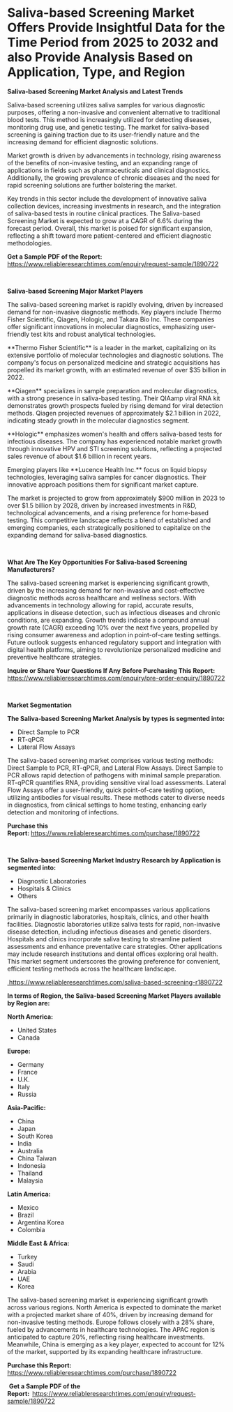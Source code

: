 <p><h1>Saliva-based Screening Market Offers Provide Insightful Data for the Time Period from 2025 to 2032 and also Provide Analysis Based on Application, Type, and Region</h1></p><p><strong>Saliva-based Screening Market Analysis and Latest Trends</strong></p>
<p><p>Saliva-based screening utilizes saliva samples for various diagnostic purposes, offering a non-invasive and convenient alternative to traditional blood tests. This method is increasingly utilized for detecting diseases, monitoring drug use, and genetic testing. The market for saliva-based screening is gaining traction due to its user-friendly nature and the increasing demand for efficient diagnostic solutions.</p><p>Market growth is driven by advancements in technology, rising awareness of the benefits of non-invasive testing, and an expanding range of applications in fields such as pharmaceuticals and clinical diagnostics. Additionally, the growing prevalence of chronic diseases and the need for rapid screening solutions are further bolstering the market.</p><p>Key trends in this sector include the development of innovative saliva collection devices, increasing investments in research, and the integration of saliva-based tests in routine clinical practices. The Saliva-based Screening Market is expected to grow at a CAGR of 6.6% during the forecast period. Overall, this market is poised for significant expansion, reflecting a shift toward more patient-centered and efficient diagnostic methodologies.</p></p>
<p><strong>Get a Sample PDF of the Report:&nbsp;</strong> <a href="https://www.reliableresearchtimes.com/enquiry/request-sample/1890722?utm_campaign=3063&utm_medium=2&utm_source=Github&utm_content=ia&utm_term=13042025&utm_id=saliva-based-screening">https://www.reliableresearchtimes.com/enquiry/request-sample/1890722</a></p>
<p>&nbsp;</p>
<p><strong>Saliva-based Screening Major Market Players</strong></p>
<p><p>The saliva-based screening market is rapidly evolving, driven by increased demand for non-invasive diagnostic methods. Key players include Thermo Fisher Scientific, Qiagen, Hologic, and Takara Bio Inc. These companies offer significant innovations in molecular diagnostics, emphasizing user-friendly test kits and robust analytical technologies.</p><p>**Thermo Fisher Scientific** is a leader in the market, capitalizing on its extensive portfolio of molecular technologies and diagnostic solutions. The company's focus on personalized medicine and strategic acquisitions has propelled its market growth, with an estimated revenue of over $35 billion in 2022.</p><p>**Qiagen** specializes in sample preparation and molecular diagnostics, with a strong presence in saliva-based testing. Their QIAamp viral RNA kit demonstrates growth prospects fueled by rising demand for viral detection methods. Qiagen projected revenues of approximately $2.1 billion in 2022, indicating steady growth in the molecular diagnostics segment.</p><p>**Hologic** emphasizes women's health and offers saliva-based tests for infectious diseases. The company has experienced notable market growth through innovative HPV and STI screening solutions, reflecting a projected sales revenue of about $1.6 billion in recent years.</p><p>Emerging players like **Lucence Health Inc.** focus on liquid biopsy technologies, leveraging saliva samples for cancer diagnostics. Their innovative approach positions them for significant market capture.</p><p>The market is projected to grow from approximately $900 million in 2023 to over $1.5 billion by 2028, driven by increased investments in R&D, technological advancements, and a rising preference for home-based testing. This competitive landscape reflects a blend of established and emerging companies, each strategically positioned to capitalize on the expanding demand for saliva-based diagnostics.</p></p>
<p>&nbsp;</p>
<p><strong>What Are The Key Opportunities For Saliva-based Screening Manufacturers?</strong></p>
<p><p>The saliva-based screening market is experiencing significant growth, driven by the increasing demand for non-invasive and cost-effective diagnostic methods across healthcare and wellness sectors. With advancements in technology allowing for rapid, accurate results, applications in disease detection, such as infectious diseases and chronic conditions, are expanding. Growth trends indicate a compound annual growth rate (CAGR) exceeding 10% over the next five years, propelled by rising consumer awareness and adoption in point-of-care testing settings. Future outlook suggests enhanced regulatory support and integration with digital health platforms, aiming to revolutionize personalized medicine and preventive healthcare strategies.</p></p>
<p><strong>Inquire or Share Your Questions If Any Before Purchasing This Report:</strong> <a href="https://www.reliableresearchtimes.com/enquiry/pre-order-enquiry/1890722?utm_campaign=3063&utm_medium=2&utm_source=Github&utm_content=ia&utm_term=13042025&utm_id=saliva-based-screening">https://www.reliableresearchtimes.com/enquiry/pre-order-enquiry/1890722</a></p>
<p>&nbsp;</p>
<p><strong>Market Segmentation</strong></p>
<p><strong>The Saliva-based Screening Market Analysis by types is segmented into:</strong></p>
<p><ul><li>Direct Sample to PCR</li><li>RT-qPCR</li><li>Lateral Flow Assays</li></ul></p>
<p><p>The saliva-based screening market comprises various testing methods: Direct Sample to PCR, RT-qPCR, and Lateral Flow Assays. Direct Sample to PCR allows rapid detection of pathogens with minimal sample preparation. RT-qPCR quantifies RNA, providing sensitive viral load assessments. Lateral Flow Assays offer a user-friendly, quick point-of-care testing option, utilizing antibodies for visual results. These methods cater to diverse needs in diagnostics, from clinical settings to home testing, enhancing early detection and monitoring of infections.</p></p>
<p><strong>Purchase this Report:&nbsp;</strong><a href="https://www.reliableresearchtimes.com/purchase/1890722?utm_campaign=3063&utm_medium=2&utm_source=Github&utm_content=ia&utm_term=13042025&utm_id=saliva-based-screening">https://www.reliableresearchtimes.com/purchase/1890722</a></p>
<p>&nbsp;</p>
<p><strong>The Saliva-based Screening Market Industry Research by Application is segmented into:</strong></p>
<p><ul><li>Diagnostic Laboratories</li><li>Hospitals & Clinics</li><li>Others</li></ul></p>
<p><p>The saliva-based screening market encompasses various applications primarily in diagnostic laboratories, hospitals, clinics, and other health facilities. Diagnostic laboratories utilize saliva tests for rapid, non-invasive disease detection, including infectious diseases and genetic disorders. Hospitals and clinics incorporate saliva testing to streamline patient assessments and enhance preventative care strategies. Other applications may include research institutions and dental offices exploring oral health. This market segment underscores the growing preference for convenient, efficient testing methods across the healthcare landscape.</p></p>
<p><a href="https://www.reliableresearchtimes.com/saliva-based-screening-r1890722?utm_campaign=3063&utm_medium=2&utm_source=Github&utm_content=ia&utm_term=13042025&utm_id=saliva-based-screening">&nbsp;https://www.reliableresearchtimes.com/saliva-based-screening-r1890722</a></p>
<p><strong>In terms of Region, the Saliva-based Screening Market Players available by Region are:</strong></p>
<p>
    <p> <strong> North America: </strong>
        <ul>
            <li>United States</li>
            <li>Canada</li>
        </ul>
        </p> 
    <p> <strong> Europe: </strong>
        <ul>
            <li>Germany</li>
            <li>France</li>
            <li>U.K.</li>
            <li>Italy</li>
            <li>Russia</li>
        </ul>
        </p> 
    <p> <strong> Asia-Pacific: </strong>
        <ul>
            <li>China</li>
            <li>Japan</li>
            <li>South Korea</li>
            <li>India</li>
            <li>Australia</li>
            <li>China Taiwan</li>
            <li>Indonesia</li>
            <li>Thailand</li>
            <li>Malaysia</li>
        </ul>
        </p> 
    <p> <strong> Latin America: </strong>
        <ul>
            <li>Mexico</li>
            <li>Brazil</li>
            <li>Argentina Korea</li>
            <li>Colombia</li>
        </ul>
        </p> 
    <p> <strong> Middle East & Africa: </strong>
        <ul>
            <li>Turkey</li>
            <li>Saudi</li>
            <li>Arabia</li>
            <li>UAE</li>
            <li>Korea</li>
        </ul>
    </p>
    </p>
<p><p>The saliva-based screening market is experiencing significant growth across various regions. North America is expected to dominate the market with a projected market share of 40%, driven by increasing demand for non-invasive testing methods. Europe follows closely with a 28% share, fueled by advancements in healthcare technologies. The APAC region is anticipated to capture 20%, reflecting rising healthcare investments. Meanwhile, China is emerging as a key player, expected to account for 12% of the market, supported by its expanding healthcare infrastructure.</p></p>
<p><strong>Purchase this Report: </strong><a href="https://www.reliableresearchtimes.com/purchase/1890722?utm_campaign=3063&utm_medium=2&utm_source=Github&utm_content=ia&utm_term=13042025&utm_id=saliva-based-screening">https://www.reliableresearchtimes.com/purchase/1890722</a></p>
<p>&nbsp;<strong>Get a Sample PDF of the Report:&nbsp;&nbsp;</strong><a href="https://www.reliableresearchtimes.com/enquiry/request-sample/1890722?utm_campaign=3063&utm_medium=2&utm_source=Github&utm_content=ia&utm_term=13042025&utm_id=saliva-based-screening">https://www.reliableresearchtimes.com/enquiry/request-sample/1890722</a></p>
<p><strong></strong></p>
<p><p></p><p></p><p></p></p>